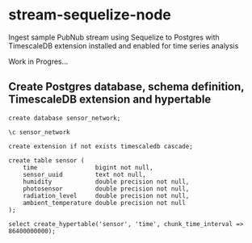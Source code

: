 # stream-sequelize-node
Ingest sample PubNub stream using Sequelize to Postgres with TimescaleDB extension installed and enabled for time series analysis 

Work in Progres...

## Create Postgres database, schema definition, TimescaleDB extension and hypertable

```
create database sensor_network;
```

```
\c sensor_network
```

```
create extension if not exists timescaledb cascade;
```

```
create table sensor (
	time                bigint not null, 
	sensor_uuid         text not null,
	humidity            double precision not null, 
	photosensor         double precision not null, 
	radiation_level     double precision not null, 
	ambient_temperature double precision not null
);
```

```
select create_hypertable('sensor', 'time', chunk_time_interval => 86400000000);
```